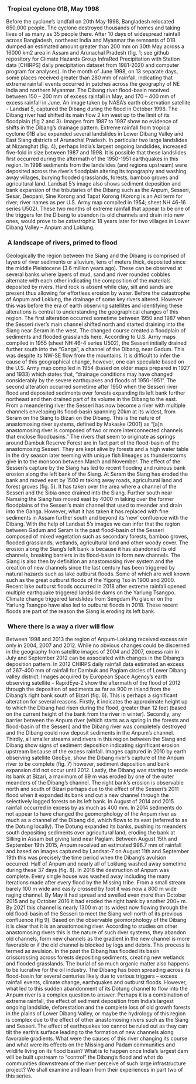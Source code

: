 ###        ​ Tropical cyclone 01B, May 1998
Before the cyclone’s landfall on 20th May 1998, Bangladesh relocated 650,000 people. The cyclone destroyed thousands of homes and taking lives of as many as 35 people there. After 10 days of widespread rainfall across Bangladesh, northeast India and Myanmar the remnants of 01B dumped an estimated amount greater than 200 mm on 30th May across a 16000 km2 area in Assam and Arunachal Pradesh (fig. 1; see github repository for Climate Hazards Group InfraRed Precipitation with Station data [CHIRPS] daily precipitation dataset from 1981-2020 and computer program for analyses). In the month of June 1998, on 13 separate days, some places received greater than 280 mm of rainfall, indicating that extreme rainfall events occurred in patches across the geography of NE India and northern Myanmar. The Dibang river flood-basin received between 150 – 200 mm of excess rainfall in May, and 170 – 400 mm of excess rainfall in June.
An image taken by NASA’s earth observation satellite - Landsat 5, captured the Dibang during the flood in October 1998. The Dibang river had shifted its main flow 2 km west up to the limit of its floodplain (fig 2 and 3). Images from 1987 to 1997 show no evidence of shifts in the Dibang’s drainage pattern. Extreme rainfall from tropical cyclone 01B also expanded several landslides in Lower Dibang Valley and East Siang districts of Arunachal Pradesh. In particular two large landslides at Nizamghat (fig. 4), perhaps India’s largest ongoing landslides, increased five-fold in size between 1987 and 1998. It is possible that these landslides first occurred during the aftermath of the 1950-1951 earthquakes in this region. In 1998 sediments from the landslides (and regions upstream) were deposited across the river’s floodplain altering its topography and washing away villages, burying flooded grasslands, forests, bamboo groves and agricultural land. Landsat 5’s image also shows sediment deposition and bank expansion of the tributaries of the Dibang such as the Anpum, Sesseri, Sesar, Deopani, Sine Korong and Tapat Korong (Korong is an Adi term for river; river names as per U.S. Army map compiled in 1954; sheet NH 46-16 series U502).
These two months of extreme rainfall that appear to be one of the triggers for the Dibang to abandon its old channels and drain into new ones, would prove to be catastrophic 18 years later for two villages in Lower Dibang Valley – Anpum and Loklung.
        ​ 
###        ​ A landscape of rivers, primed to flood
Geologically the region between the Siang and the Dibang is comprised of layers  of river sediments or alluvium, tens of meters thick, deposited since the middle Pleistocene (3.6 million years ago). These can be observed at several banks where layers of mud, sand and river rounded cobbles alternate with each other indicating the composition of the materials deposited by rivers. Hard rock is absent while clay, silt and sands are present thus allowing for effortless erosion by water.
Before the catastrophe of Anpum and Loklung, the drainage of some key rivers altered. However this was before the era of earth observing satellites and identifying these alterations is central to understanding the geographical changes of this region. The first alteration occurred sometime between 1950 and 1987 when the Sesseri river’s main channel shifted north and started draining into the Siang near Seram in the west. The changed course created a floodplain of sediments and flooded grasslands here. According to U.S. Army maps compiled in 1955 (sheet NH 46-4 series U502), the Sesseri initially drained further south into the “Ganga”, a channel of the Dibang, near Gadum. This was despite its NW-SE flow from the mountains. It is difficult to infer the cause of this geographical change, however, one can speculate based on the U.S. Army map compiled in 1954 (based on older maps prepared in 1927 and 1933) which states that, “drainage conditions may have changed considerably by the severe earthquakes and floods of 1950-1951”.
The second alteration occurred sometime after 1950 when the Sesseri river flood and deposited sediments over forests expanding its left bank further northeast and then drained part of its volume in the Dibang to the east. From a meandering river the Sesseri has now become a river with multiple channels enveloping its flood-basin spanning 20km at its widest, from Seram on the Siang to Bizari on the Dibang. This is the nature of anastomosing river systems, defined by Makaske (2001) as “[a]n anastomosing river is composed of two or more interconnected channels that enclose floodbasins.” The rivers that seem to originate as springs around Dambuk Reserve Forest are in fact part of the flood-basin of the anastomosing Sesseri. They are kept alive by forests and a high water table in the dry season later teeming with unique fish lineages as thunderstorms give in to the monsoon between March and November.
The effect of the Sesseri’s capture by the Siang has led to recent flooding and ruinous bank erosion along the left bank of the Siang. At Seram the Siang has eroded the bank and moved east by 1500 m taking away roads, agricultural land and forest groves (fig. 5). It has taken over the area where a channel of the Sesseri and the Sibia once drained into the Siang. Further south near Namsing the Siang has moved east by 4000 m taking over the former floodplains of the Sesseri’s main channel that used to meander and drain into the Ganga. However, what it has taken it has replaced with fine sediments in Assam further south and beyond its ‘new’ confluence with the Dibang.
With the help of Landsat 5’s images we can infer that the region between Gadum and Seram is the past flood-basin of the Sesseri composed of mixed vegetation such as secondary forests, bamboo groves, flooded grasslands, wetlands, agricultural land and other woody cover. The erosion along  the Siang’s left bank is because it has abandoned its old channels, breaking  barriers in its flood-basin to form new channels. The Siang is also then by definition an anastomosing river system and the creation of new channels since the last century has been triggered by natural hazards such as lake outburst floods. Some of which are well known such as the great outburst floods of the Yigong Tso in 1900 and 2000. Recent lake outburst floods occurred in 2018 after extreme rainfall opened multiple earthquake triggered landslide dams on the Yarlung Tsangpo. Climate change triggered landslides from Sengdam Pu glacier on the Yarlung Tsangpo have also led to outburst floods in 2018. These recent floods are part of the reason the Siang is eroding its left bank.
###        ​ Where there is a way a river will flow
Between 1998 and 2013 the region of Anpum-Loklung received excess rain only in 2004, 2007 and 2012. While no obvious changes could be discerned in the geography from satellite images of 2004 and 2007, excess rain in July and September 2012 can be associated with changes in the Dibang’s deposition pattern. In 2012 CHIRPS daily rainfall data estimated an excess of 267-400 mm of rainfall for Dambuk and Paglam circles of Lower Dibang valley district. Images acquired by European Space Agency’s earth observing satellite – RapidEye-2 show the aftermath of the flood of 2012 through the deposition of sediments as far as 900 m inland from the Dibang’s right bank south of Bizari (fig. 6). This is perhaps a significant alteration for several reasons. Firstly, it indicates the approximate height up to which the Dibang had risen during the flood, greater than 12 feet (based on the current height of the bank from the river in winter). Secondly, any barrier between the Anpum river (which starts as a spring in the forests and flood-basin of the Sesseri) and the Dibang river was completely destroyed and the Dibang could now deposit sediments in the Anpum’s channel. Thirdly, all smaller streams and rivers in this region between the Siang and Dibang show signs of sediment deposition indicating significant erosion upstream because of the excess rainfall. Images captured in 2010 by earth observing satellite GeoEye, show the Dibang river’s capture of  the Anpum river to be complete (fig. 7) however, sediment deposition and bank expansion did not occur until 2012. Lastly, the Dibang was starting to erode its bank at Bizari, a maximum of 89 m was eroded by one of the outer meanders of the Dibang’s channel. The right bank’s erosion is observable north and south of Bizari perhaps due to the effect of the Sesseri’s 2011 flood when it expanded its bank and cut a new channel through the selectively logged forests on its left bank.
In August of 2014 and 2015 rainfall occurred in excess by as much as 400 mm. In 2014 sediments do not appear to have changed the geomorphology of the Anpum river as much as a channel of the Dibang did, which flows to its east (referred to as the Dotung locally). The Dotung expanded its banks, pushing its meanders south depositing sediments over agricultural land, eroding the bank at Silling in Assam but giving land near Paglam. Between August 15th and September 19th 2015, Anpum received an estimated 996.7 mm of rainfall and based on images captured by Landsat-7 on August 11th and September 19th this was precisely the time period when the Dibang’s avulsion occurred. Half of Anpum and nearly all of Loklung washed away sometime during these 37 days (fig. 8).
In 2016 the destruction of Anpum was complete. Every single house was washed away including the many iterations made after every flood by the Missing tribe. From a small stream barely 100 m wide and easily crossed by foot it was now a 800 m wide raging channel. By May it had spread and swelled even more than October 2015 and by October 2016 it had eroded the right bank by another 200+ m. By 2021 this channel is nearly 1300 m at its widest now flowing through the old flood-basin of the Sesseri to meet the Siang well north of its previous confluence (fig 9).
Based on the observable geomorphology of the Dibang it is clear that it is an anastomosing river. According to studies on other anastomosing rivers this is the nature of such river systems, they abandon old channels, form new channels as the gradient in the new channel is more favorable or if the old channel is blocked by logs and debris. This process is termed as avulsion. In the past the Dibang has flooded its basin crisscrossing across forests depositing sediments, creating new wetlands and flooded grasslands. The burial of so much organic matter also happens to be lucrative for the oil industry. The Dibang has been spreading across its flood-basin for several centuries likely due to various triggers – excess rainfall events, climate change, earthquakes and outburst floods. However, what led to this sudden abandonment of its Dotung channel to flow into the Anpum river is a complex question to answer. Perhaps it is a combination of extreme rainfall, the effect of sediment deposition from India’s largest ongoing landslide, deforestation and the complete loss of old growth forests in the plains of Lower Dibang Valley, or maybe the hydrology of this region is complex due to the effect of other anastomosing rivers such as the Siang and Sesseri. The effect of earthquakes too cannot be ruled out as they can tilt the earth’s surface leading to the formation of new channels along favorable gradients.
What were the causes of this river changing its course and what were its effects on the Missing and  Padam communities and wildlife living on its flood basin? What is to happen once India’s largest dam will be built upstream to “control” the Dibang’s flood and what do communities downstream of the river perceive of such large infrastructure project? We shall examine and learn from their experiences in part two of this series.

